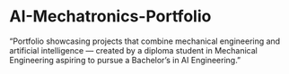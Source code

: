 # AI-Mechatronics-Portfolio
“Portfolio showcasing projects that combine mechanical engineering and artificial intelligence — created by a diploma student in Mechanical Engineering aspiring to pursue a Bachelor’s in AI Engineering.”

